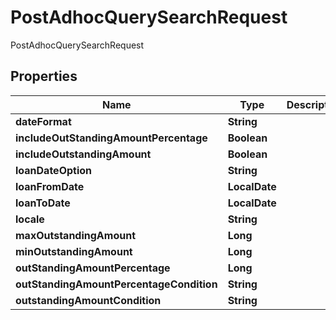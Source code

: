 

# PostAdhocQuerySearchRequest

PostAdhocQuerySearchRequest

## Properties

| Name | Type | Description | Notes |
|------------ | ------------- | ------------- | -------------|
|**dateFormat** | **String** |  |  [optional] |
|**includeOutStandingAmountPercentage** | **Boolean** |  |  [optional] |
|**includeOutstandingAmount** | **Boolean** |  |  [optional] |
|**loanDateOption** | **String** |  |  [optional] |
|**loanFromDate** | **LocalDate** |  |  [optional] |
|**loanToDate** | **LocalDate** |  |  [optional] |
|**locale** | **String** |  |  [optional] |
|**maxOutstandingAmount** | **Long** |  |  [optional] |
|**minOutstandingAmount** | **Long** |  |  [optional] |
|**outStandingAmountPercentage** | **Long** |  |  [optional] |
|**outStandingAmountPercentageCondition** | **String** |  |  [optional] |
|**outstandingAmountCondition** | **String** |  |  [optional] |



